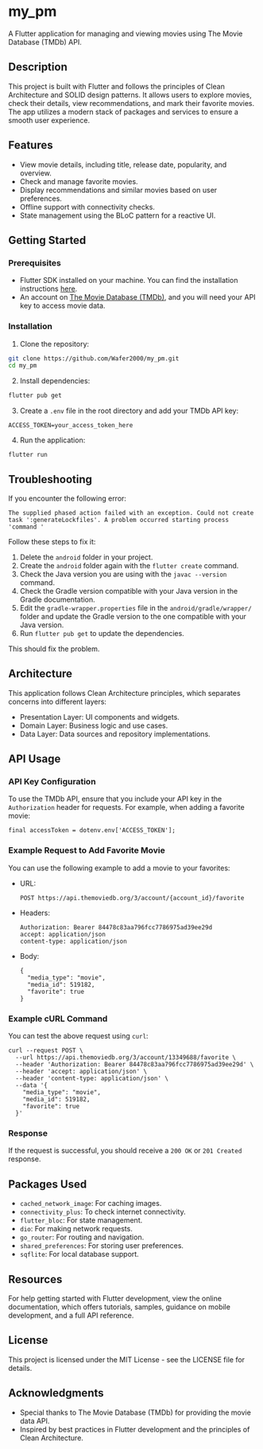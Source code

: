 # my_pm

A Flutter application for managing and viewing movies using The Movie Database (TMDb) API.

## Description

This project is built with Flutter and follows the principles of Clean Architecture and SOLID design patterns. It allows users to explore movies, check their details, view recommendations, and mark their favorite movies. The app utilizes a modern stack of packages and services to ensure a smooth user experience.

## Features

- View movie details, including title, release date, popularity, and overview.
- Check and manage favorite movies.
- Display recommendations and similar movies based on user preferences.
- Offline support with connectivity checks.
- State management using the BLoC pattern for a reactive UI.

## Getting Started

### Prerequisites

- Flutter SDK installed on your machine. You can find the installation instructions [here](https://flutter.dev/docs/get-started/install).
- An account on [The Movie Database (TMDb)](https://www.themoviedb.org/), and you will need your API key to access movie data.

### Installation

1. Clone the repository:

```bash
git clone https://github.com/Wafer2000/my_pm.git
cd my_pm
```

2. Install dependencies:

```bash
flutter pub get

```

3. Create a `.env` file in the root directory and add your TMDb API key:

```
ACCESS_TOKEN=your_access_token_here
```

4. Run the application:

```
flutter run
```

## Troubleshooting

If you encounter the following error:

```
The supplied phased action failed with an exception. Could not create task ':generateLockfiles'. A problem occurred starting process 'command '
```

Follow these steps to fix it:

  1. Delete the `android` folder in your project.
  2. Create the `android` folder again with the `flutter create` command.
  3. Check the Java version you are using with the `javac --version` command.
  4. Check the Gradle version compatible with your Java version in the Gradle documentation.
  5. Edit the `gradle-wrapper.properties` file in the `android/gradle/wrapper/` folder and update the Gradle version to the one compatible with your Java version.
  6. Run `flutter pub get` to update the dependencies.

This should fix the problem.

## Architecture

This application follows Clean Architecture principles, which separates concerns into different layers:

- Presentation Layer: UI components and widgets.
- Domain Layer: Business logic and use cases.
- Data Layer: Data sources and repository implementations.

## API Usage

### API Key Configuration

To use the TMDb API, ensure that you include your API key in the `Authorization` header for requests. For example, when adding a favorite movie:

```
final accessToken = dotenv.env['ACCESS_TOKEN'];
```

### Example Request to Add Favorite Movie

You can use the following example to add a movie to your favorites:

- URL:

  ```
  POST https://api.themoviedb.org/3/account/{account_id}/favorite
  ```

- Headers:

  ```
  Authorization: Bearer 84478c83aa796fcc7786975ad39ee29d
  accept: application/json
  content-type: application/json
  ```

- Body:
  ```
  {
    "media_type": "movie",
    "media_id": 519182,
    "favorite": true
  }
  ```

### Example cURL Command

You can test the above request using `curl`:

```
curl --request POST \
  --url https://api.themoviedb.org/3/account/13349688/favorite \
  --header 'Authorization: Bearer 84478c83aa796fcc7786975ad39ee29d' \
  --header 'accept: application/json' \
  --header 'content-type: application/json' \
  --data '{
    "media_type": "movie",
    "media_id": 519182,
    "favorite": true
  }'
```

### Response

If the request is successful, you should receive a `200 OK` or `201 Created` response.

## Packages Used

- `cached_network_image`: For caching images.
- `connectivity_plus`: To check internet connectivity.
- `flutter_bloc`: For state management.
- `dio`: For making network requests.
- `go_router`: For routing and navigation.
- `shared_preferences`: For storing user preferences.
- `sqflite`: For local database support.

## Resources

For help getting started with Flutter development, view the online documentation, which offers tutorials, samples, guidance on mobile development, and a full API reference.

## License

This project is licensed under the MIT License - see the LICENSE file for details.

## Acknowledgments

- Special thanks to The Movie Database (TMDb) for providing the movie data API.
- Inspired by best practices in Flutter development and the principles of Clean Architecture.
